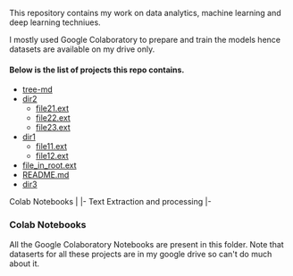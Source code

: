 This repository contains my work on data analytics, machine learning and deep learning techniues. 

I mostly used Google Colaboratory to prepare and train the models hence datasets are available on my drive only.

#### Below is the list of projects this repo contains.

 * [tree-md](./tree-md)
 * [dir2](./dir2)
   * [file21.ext](./dir2/file21.ext)
   * [file22.ext](./dir2/file22.ext)
   * [file23.ext](./dir2/file23.ext)
 * [dir1](./dir1)
   * [file11.ext](./dir1/file11.ext)
   * [file12.ext](./dir1/file12.ext)
 * [file_in_root.ext](./file_in_root.ext)
 * [README.md](./README.md)
 * [dir3](./dir3)

Colab Notebooks
    |
    |- Text Extraction and processing
    |-
### Colab Notebooks
All the Google Colaboratory Notebooks are present in this folder. Note that dataserts for all these projects are in my google drive so can't do much about it.
